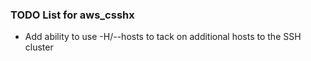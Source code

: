 ### TODO List for aws_csshx

 * Add ability to use -H/--hosts to tack on additional hosts to the SSH cluster
